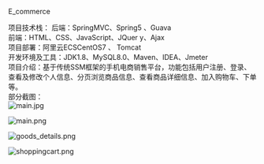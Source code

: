 E_commerce

项目技术栈： 
后端：SpringMVC、Spring5 、Guava  
前端：HTML、CSS、JavaScript、JQuer y、Ajax  
项目部署：阿里云ECSCentOS7 、 Tomcat  
开发环境及工具：JDK1.8、MySQL8.0、Maven、IDEA、Jmeter  
项目介绍：基于传统SSM框架的手机电商销售平台，功能包括用户注册、登录、查看及修改个人信息、分页浏览商品信息、查看商品详细信息、加入购物车、下单等。  
部分截图：  
![main.jpg](http://112.124.18.163/macross/temporary/main.jpg)  

![main.png](http://112.124.18.163/macross/temporary/main.png)  

![goods_details.png](http://112.124.18.163/macross/temporary/goods_details.png)  

![shoppingcart.png](http://112.124.18.163/macross/temporary/shoppingcart.png)  
